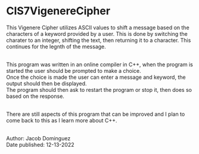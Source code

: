 # CIS7VigenereCipher

This Vigenere Cipher utilizes ASCII values to shift a message based on the characters of a keyword provided by a user.
This is done by switching the charater to an integer, shifting the text, then returning it to a character. This continues for the legnth of the message.<br><br>

This program was written in an online compiler in C++, when the program is started the user should be prompted to make a choice.<br>
Once the choice is made the user can enter a message and keyword, the output should then be displayed.<br>
The program should then ask to restart the program or stop it, then does so based on the response.<br><br>

There are still aspects of this program that can be improved and I plan to come back to this as I learn more about C++.<br><br>

Author: Jacob Dominguez <br>
Date published: 12-13-2022
